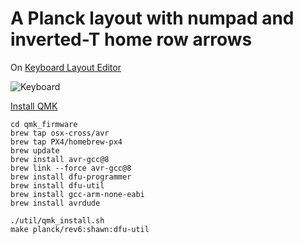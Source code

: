 # A Planck layout with numpad and inverted-T home row arrows

On [Keyboard Layout Editor](http://www.keyboard-layout-editor.com/#/gists/57cf805069862b99fe1059e1b0988e0a)

![Keyboard](https://i.imgur.com/bUpW4bn.png)

[Install QMK](https://docs.qmk.fm/#/getting_started_build_tools?id=macos)

```
cd qmk_firmware
brew tap osx-cross/avr
brew tap PX4/homebrew-px4
brew update
brew install avr-gcc@8
brew link --force avr-gcc@8
brew install dfu-programmer
brew install dfu-util
brew install gcc-arm-none-eabi
brew install avrdude
```

    ./util/qmk_install.sh
    make planck/rev6:shawn:dfu-util
